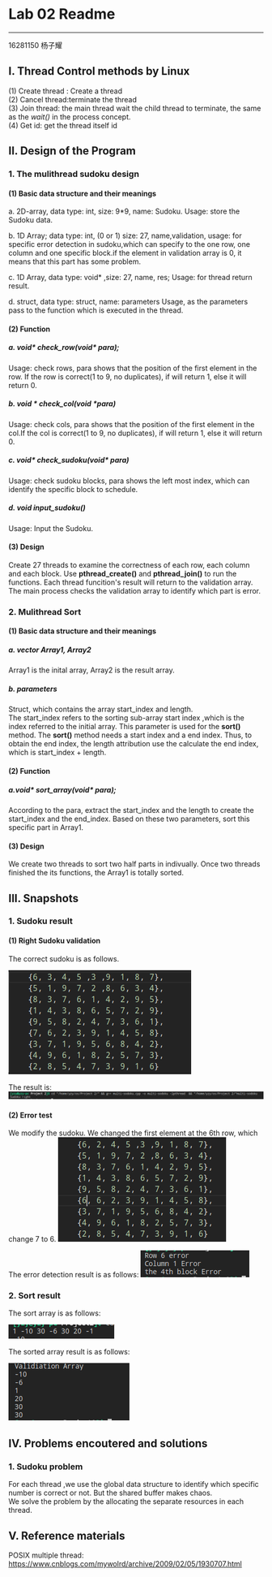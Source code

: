 # Lab 02 Readme  
------------------------------
16281150 杨子耀
## I. Thread Control methods by Linux
(1) Create thread : Create a thread   
(2) Cancel thread:terminate the thread   
(3) Join thread: the main thread wait the child thread to terminate, the same as the *wait()* in the process concept.   
(4) Get id: get the thread itself id
## II. Design of the Program
### 1. The mulithread sudoku design
#### (1) Basic data structure and their meanings 
a. 2D-array, data type: int, size: 9*9, name: Sudoku. Usage: store the Sudoku data.

b. 1D Array; data type: int, (0 or 1)
size: 27, name,validation, usage: for specific error detection in sudoku,which can specify to the one row, one column and one specific block.if the element in validation array is 0, it means that this part has some problem. 
    
c. 1D Array, data type: void* ,size: 27, name, res;
Usage: for thread return result.
    
d. struct, data type: struct, name: parameters
Usage, as the parameters pass to the function which is executed in the thread.
#### (2) Function
##### a. void* check_row(void* para);
Usage: check rows, para shows that the position of the first element in the row. If the row is correct(1 to 9, no duplicates), if will return 1, else it will return 0.
##### b. void * check_col(void *para)
Usage: check cols,  para shows that the position of the first element in the col.If the col is correct(1 to 9, no duplicates), if will return 1, else it will return 0.
    
##### c. void* check_sudoku(void* para)
Usage: check sudoku blocks, para shows the left most index, which can identify the specific block to schedule. 
    
##### d. void input_sudoku()
Usage: Input the Sudoku.

#### (3) Design
Create 27 threads to examine the correctness of each row, each column and each block. 
Use **pthread_create()** and **pthread_join()** to run the functions. 
Each thread funcition's result will return to the validation array. 
The main process checks the validation array to identify which part is error. 

### 2. Mulithread Sort
#### (1) Basic data structure and their meanings 
##### a. vector <int> Array1, Array2 
Array1 is the inital array, Array2 is the result array.    
##### b. parameters
Struct, which contains the array start_index and length.    
The start_index refers to the sorting sub-array start index ,which is the index referred to the initial array. This parameter is used for the **sort()** method. The **sort()** method needs a start index and a end index. Thus, to obtain the end index, the length attribution use the calculate the end index, which is start_index + length. 
#### (2) Function
##### a.void* sort_array(void* para);
According to the para, extract the start_index and the length to create the start_index and the end_index. Based on these two parameters, sort this specific part in Array1.
#### (3) Design
We create two threads to sort two half parts in indivually. Once two threads finished the its functions, the Array1 is totally sorted. 
## III. Snapshots 
### 1. Sudoku result
#### (1) Right Sudoku validation
The correct sudoku is as follows.

![Right Sudoku](https://raw.githubusercontent.com/coder-bear/OS-homework/master/Project2/picture/sudoku3.png)

The result is:
![Right Sudoku Result](https://raw.githubusercontent.com/coder-bear/OS-homework/master/Project2/picture/sudoku_right.png)

#### (2) Error test
We modify the sudoku. We changed the first element at the 6th row, which change 7 to 6. 
![Error Sudoku](https://raw.githubusercontent.com/coder-bear/OS-homework/master/Project2/picture/column_error.png)

The error detection result is as follows:
![Sudoku error detection](https://raw.githubusercontent.com/coder-bear/OS-homework/master/Project2/picture/col_error_res.png)

### 2. Sort result
The sort array is as follows:

![Unsorted array](https://raw.githubusercontent.com/coder-bear/OS-homework/master/Project2/picture/test_array.png)

The sorted array result is as follows:

![Sorted array](https://raw.githubusercontent.com/coder-bear/OS-homework/master/Project2/picture/sort_res.png)

## IV. Problems encoutered and solutions
### 1. Sudoku problem
For each thread ,we use the global data structure to identify which specific number is correct or not. But the shared buffer makes chaos.   
We solve the problem by the allocating the separate resources in each thread. 

## V. Reference materials
POSIX multiple thread: https://www.cnblogs.com/mywolrd/archive/2009/02/05/1930707.html
